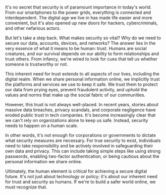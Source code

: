 It's no secret that security is of paramount importance in today's world. From our smartphones to the power grids, everything is connected and interdependent. The digital age we live in has made life easier and more convenient, but it's also opened up new doors for hackers, cybercriminals, and other nefarious actors.

But let's take a step back. What makes security so vital? Why do we need to secure our data, accounts, devices, and networks?
The answer lies in the very essence of what it means to be human: trust. Humans are social creatures, and our survival depends on our ability to form relationships and trust others. From infancy, we're wired to look for cues that tell us whether someone is trustworthy or not.

This inherent need for trust extends to all aspects of our lives, including the digital realm. When we share personal information online, we implicitly trust the platforms and services we use to keep it safe. We trust them to protect our data from prying eyes, prevent fraudulent activity, and uphold the values and norms that make up the social fabric of our communities.

However, this trust is not always well-placed. In recent years, stories about massive data breaches, privacy scandals, and corporate negligence have eroded public trust in tech companies. It's become increasingly clear that we can't rely on organizations alone to keep us safe. Instead, security needs to happen on a human scale.

In other words, it's not enough for corporations or governments to dictate what security measures are necessary. For true security to exist, individuals need to take responsibility and be actively involved in safeguarding their own data and privacy. This can include taking simple steps like using strong passwords, enabling two-factor authentication, or being cautious about the personal information we share online.

Ultimately, the human element is critical for achieving a secure digital future. It's not just about technology or policy; it's about our inherent need for trust and security as humans. If we're to build a safer world online, we must recognize that.